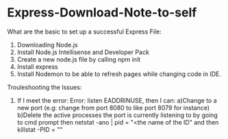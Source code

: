 # Express-Download-Note-to-self

What are the basic to set up a successful Express File:
1) Downloading Node.js
2) Install Node.js Intellisense and Developer Pack
3) Create a new node.js file by calling npm init
4) Install express
5) Install Nodemon to be able to refresh pages while changing code in IDE. 

Trouleshooting the Issues:
1) If I meet the error: Error: listen EADDRINUSE, then I can: 
a)Change to a new port (e.g: change from port 8080 to like port 8079 for instance)
b)Delete the active processes the port is currently listening to by going to cmd prompt then netstat -ano | pid = "<the name of the ID" and then
   killstat -PID = "<the ID>"
